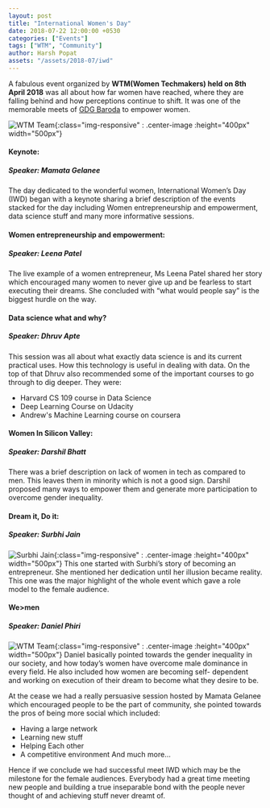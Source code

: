 ```yaml
---
layout: post
title: "International Women's Day"
date: 2018-07-22 12:00:00 +0530
categories: ["Events"]
tags: ["WTM", "Community"]
author: Harsh Popat
assets: "/assets/2018-07/iwd"
---
```

A fabulous event organized by **WTM(Women Techmakers) held on 8th April 2018** was all about how far women have reached, where they are falling behind and how perceptions continue to shift. It was one of the memorable meets of [GDG Baroda](https://www.meetup.com/gdgbaroda/) to empower women.

![WTM Team]({{page.assets}}/group-photo.jpg){:class="img-responsive" : .center-image :height="400px" width="500px"}

#### Keynote:
##### Speaker: Mamata Gelanee
The day dedicated to the wonderful women, International Women’s Day (IWD) began with a keynote sharing a brief description of the events stacked for the day including Women entrepreneurship and empowerment, data science stuff and many more informative sessions.

#### Women entrepreneurship and empowerment:
##### Speaker: Leena Patel
The live example of a women entrepreneur, Ms Leena Patel shared her story which encouraged many women to never give up and be fearless to start executing their dreams. She concluded with “what would people say” is the biggest hurdle on the way.

#### Data science what and why?
##### Speaker: Dhruv Apte
This session was all about what exactly data science is and its current practical uses. How this technology is useful in dealing with data. On the top of that Dhruv also recommended some of the important courses to go through to dig deeper. They were:
* Harvard CS 109 course in Data Science
* Deep Learning Course on Udacity
* Andrew's Machine Learning course on coursera

#### Women In Silicon Valley:
##### Speaker: Darshil Bhatt
There was a brief description on lack of women in tech as compared to men. This leaves them in minority which is not a good sign. Darshil proposed many ways to empower them and generate more participation to overcome gender inequality.

#### Dream it, Do it:
##### Speaker: Surbhi Jain
![Surbhi Jain]({{page.assets}}/surabhi-jain.jpg){:class="img-responsive" : .center-image :height="400px" width="500px"}
This one started with Surbhi’s story of becoming an entrepreneur. She mentioned her dedication until her illusion became reality. This one was the major highlight of the whole event which gave a role model to the female audience.

#### We>men
##### Speaker: Daniel Phiri
![WTM Team]({{page.assets}}/wtm-team.jpg){:class="img-responsive" : .center-image :height="400px" width="500px"}
Daniel basically pointed towards the gender inequality in our society, and how today’s women have overcome male dominance in every field. He also included how women are becoming self- dependent and working on execution of their dream to become what they desire to be.

At the cease we had a really persuasive session hosted by Mamata Gelanee which encouraged people to be the part of community, she pointed towards the pros of being more social which  included:

* Having a large network
* Learning new stuff
* Helping Each other
* A competitive environment
And much more...

Hence if we conclude we had successful meet IWD which may be the milestone for the female audiences. Everybody had a great time meeting new people and building a true inseparable bond with the people never thought of and achieving stuff never dreamt of.  
